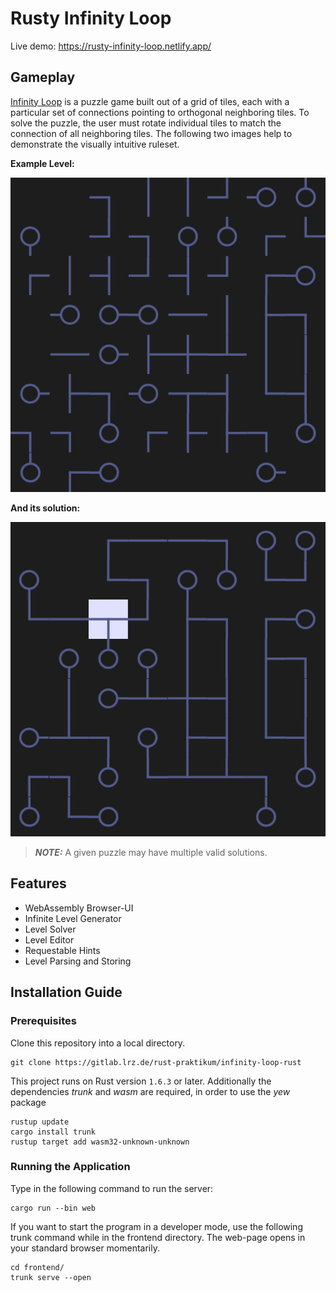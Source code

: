 # Rusty Infinity Loop

Live demo: https://rusty-infinity-loop.netlify.app/

## Gameplay

[Infinity Loop][infinityloop] is a puzzle game built out of a grid of tiles, each with a particular set of connections pointing to orthogonal neighboring tiles. To solve the puzzle, the user must rotate individual tiles to match the connection of all neighboring tiles. The following two images help to demonstrate the visually intuitive ruleset.

**Example Level:**

![unsolved][unsolvedexample]

**And its solution:**

![solved][solvedexample]

> **_NOTE:_**  A given puzzle may have multiple valid solutions.

## Features

* WebAssembly Browser-UI
* Infinite Level Generator
* Level Solver
* Level Editor
* Requestable Hints
* Level Parsing and Storing

## Installation Guide

### Prerequisites

Clone this repository into a local directory.

```shell
git clone https://gitlab.lrz.de/rust-praktikum/infinity-loop-rust
```

This project runs on Rust version `1.6.3` or later.
Additionally the dependencies _trunk_ and _wasm_ are required, in order to use the _yew_ package

```shell
rustup update
cargo install trunk
rustup target add wasm32-unknown-unknown 
```

### Running the Application

Type in the following command to run the server:

```shell
cargo run --bin web
```

If you want to start the program in a developer mode, use the following trunk command while in the frontend directory. The web-page opens in your standard browser momentarily.

```shell
cd frontend/
trunk serve --open
```

[infinityloop]: <https://play.google.com/store/apps/details?id=com.balysv.loop&hl=de&gl=US>

[unsolvedexample]: <./docs/images/example-level.png>
[solvedexample]: <./docs/images/example-level-solution.png>

